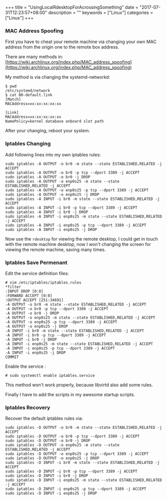 +++
title = "UsingLocalRdesktopForAcrossingSomething"
date = "2017-07-31T12:23:57+08:00"
description = ""
keywords = ["Linux"]
categories = ["Linux"]
+++
### MAC Address Spoofing
First you have to cheat your remote machine via changing your own MAC address
from the origin one to the remote box address.     

There are many methods in:   
[https://wiki.archlinux.org/index.php/MAC_address_spoofing](https://wiki.archlinux.org/index.php/MAC_address_spoofing)    

My method is via changing the systemd-networkd:   

```
$ pwd
/etc/systemd/network
$ cat 00-default.link 
[Match]
MACAddress=xx:xx:xx:xx:xx

[Link]
MACAddress=xx:xx:xx:xx:xx
NamePolicy=kernel database onboard slot path
```
After your changing, reboot your system.    

### Iptables Changing
Add following lines into my own iptables rules:    

```
sudo iptables -A OUTPUT -o br0 -m state --state ESTABLISHED,RELATED -j ACCEPT
sudo iptables -A OUTPUT -o br0 -p tcp --dport 3389 -j ACCEPT
sudo iptables -A OUTPUT -o br0 -j DROP
sudo iptables -A OUTPUT -o enp0s25 -m state --state ESTABLISHED,RELATED -j ACCEPT
sudo iptables -A OUTPUT -o enp0s25 -p tcp --dport 3389 -j ACCEPT
sudo iptables -A OUTPUT -o enp0s25 -j DROP
sudo iptables -A INPUT -i br0 -m state --state ESTABLISHED,RELATED -j ACCEPT
sudo iptables -A INPUT -i br0 -p tcp --dport 3389 -j ACCEPT
sudo iptables -A INPUT -i br0 -j DROP
sudo iptables -A INPUT -i enp0s25 -m state --state ESTABLISHED,RELATED -j ACCEPT
sudo iptables -A INPUT -i enp0s25 -p tcp --dport 3389 -j ACCEPT
sudo iptables -A INPUT -i enp0s25 -j DROP
```
Now use the `rdesktop` for viewing the remote desktop, I could get in touch
with the remote machine desktop, now I won't changing the screen for viewing
the remote machine, saving many times.    

### Iptables Save Permenant
Edit the service definition files:    

```
# vim /etc/iptables/iptables.rules
*filter
:INPUT DROP [0:0]
:FORWARD ACCEPT [0:0]
:OUTPUT ACCEPT [251:34691]
-A OUTPUT -o br0 -m state --state ESTABLISHED,RELATED -j ACCEPT
-A OUTPUT -o br0 -p tcp --dport 3389 -j ACCEPT
-A OUTPUT -o br0 -j DROP
-A OUTPUT -o enp0s25 -m state --state ESTABLISHED,RELATED -j ACCEPT
-A OUTPUT -o enp0s25 -p tcp --dport 3389 -j ACCEPT
-A OUTPUT -o enp0s25 -j DROP
-A INPUT -i br0 -m state --state ESTABLISHED,RELATED -j ACCEPT
-A INPUT -i br0 -p tcp --dport 3389 -j ACCEPT
-A INPUT -i br0 -j DROP
-A INPUT -i enp0s25 -m state --state ESTABLISHED,RELATED -j ACCEPT
-A INPUT -i enp0s25 -p tcp --dport 3389 -j ACCEPT
-A INPUT -i enp0s25 -j DROP
COMMIT
```
Enable the service :    

```
# sudo systemctl enable iptables.service
```

This method won't work properly, because libvirtd also add some rules. 

Finally I have to add the scripts in my awesome startup scripts.    


### Iptables Recovery
Recover the default iptables rules via:   

```
sudo iptables -D OUTPUT -o br0 -m state --state ESTABLISHED,RELATED -j ACCEPT
sudo iptables -D OUTPUT -o br0 -p tcp --dport 3389 -j ACCEPT
sudo iptables -D OUTPUT -o br0 -j DROP
sudo iptables -D OUTPUT -o enp0s25 -m state --state ESTABLISHED,RELATED -j ACCEPT
sudo iptables -D OUTPUT -o enp0s25 -p tcp --dport 3389 -j ACCEPT
sudo iptables -D OUTPUT -o enp0s25 -j DROP
sudo iptables -D INPUT -i br0 -m state --state ESTABLISHED,RELATED -j ACCEPT
sudo iptables -D INPUT -i br0 -p tcp --dport 3389 -j ACCEPT
sudo iptables -D INPUT -i br0 -j DROP
sudo iptables -D INPUT -i enp0s25 -m state --state ESTABLISHED,RELATED -j ACCEPT
sudo iptables -D INPUT -i enp0s25 -p tcp --dport 3389 -j ACCEPT
sudo iptables -D INPUT -i enp0s25 -j DROP
```

